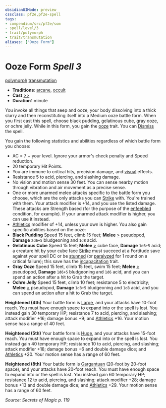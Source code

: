 ```yaml
---
obsidianUIMode: preview
cssclass: pf2e,pf2e-spell
tags:
- compendium/src/pf2e/som
- spell/level/3
- trait/polymorph
- trait/transmutation
aliases: ["Ooze Form"]
---
```

# Ooze Form *Spell 3*   
[polymorph](/rules/traits/polymorph.md)  [transmutation](/rules/traits/transmutation.md)  

- **Traditions**: [arcane](/rules/traits/arcane.md), [occult](/rules/traits/occult.md)
- **Cast** [>>](/rules/core-rulebook/chapter-9-playing-the-game.md#Actions "Two-Action") 
- **Duration**1 minute

You invoke all things that seep and ooze, your body dissolving into a thick slurry and then reconstituting itself into a Medium ooze battle form. When you first cast this spell, choose black pudding, gelatinous cube, gray ooze, or ochre jelly. While in this form, you gain the [ooze](/rules/traits/ooze.md) trait. You can [Dismiss](/rules/actions/dismiss.md) the spell.

You gain the following statistics and abilities regardless of which battle form you choose:

- AC = 7 + your level. Ignore your armor's check penalty and Speed reduction.
- 20 temporary Hit Points.
- You are immune to critical hits, precision damage, and [visual](/rules/traits/visual.md) effects.
- Resistance 5 to acid, piercing, and slashing damage.
- No vision and motion sense 30 feet. You can sense nearby motion through vibration and air movement as a precise sense.
- One or more unarmed melee attacks specific to the battle form you choose, which are the only attacks you can [Strike](/rules/actions/strike.md) with. You're trained with them. Your attack modifier is +14, and you use the listed damage. These attacks are Strength based (for the purpose of the [enfeebled](/rules/conditions.md#Enfeebled) condition, for example). If your unarmed attack modifier is higher, you can use it instead.
- [Athletics](/compendium/skills.md#Athletics) modifier of +14, unless your own is higher. You also gain specific abilities based on the ooze:
- **Black Pudding** Speed 15 feet, climb 15 feet; **Melee** [>](/rules/core-rulebook/chapter-9-playing-the-game.md#Actions "Single Action") pseudopod, **Damage** `2d6+5` bludgeoning and `1d8` acid.
- **Gelatinous Cube** Speed 15 feet; **Melee** [>](/rules/core-rulebook/chapter-9-playing-the-game.md#Actions "Single Action") cube face, **Damage** `1d6+5` acid; a creature hit by your cube face [Strike](/rules/actions/strike.md) must succeed at a Fortitude save against your spell DC or be [stunned](/rules/conditions.md#Stunned) (or [paralyzed](/rules/conditions.md#Paralyzed) for 1 round on a critical failure); this save has the [incapacitation](/rules/traits/incapacitation.md) trait.
- **Gray Ooze** Speed 15 feet, climb 15 feet, swim 15 feet; **Melee** [>](/rules/core-rulebook/chapter-9-playing-the-game.md#Actions "Single Action") pseudopod, **Damage** `1d6+5` bludgeoning and `1d6` acid, and you can spend an action after a hit to Grab the target.
- **Ochre Jelly** Speed 15 feet, climb 10 feet; resistance 5 to electricity; **Melee** [>](/rules/core-rulebook/chapter-9-playing-the-game.md#Actions "Single Action") pseudopod, **Damage** `1d8+5` bludgeoning and `1d8` acid, and you can spend an action after a hit to Grab the target.

**Heightened (4th)** Your battle form is [Large](/rules/traits/large-b1.md), and your attacks have 10-foot reach. You must have enough space to expand into or the spell is lost. You instead gain 30 temporary HP; resistance 7 to acid, piercing, and slashing; attack modifier +16; damage bonus +9; and [Athletics](/compendium/skills.md#Athletics) +16. Your motion sense has a range of 40 feet.

**Heightened (5th)** Your battle form is [Huge](/rules/traits/huge-b1.md), and your attacks have 15-foot reach. You must have enough space to expand into or the spell is lost. You instead gain 40 temporary HP; resistance 10 to acid, piercing, and slashing; attack modifier +18; damage bonus +6 and double damage dice; and [Athletics](/compendium/skills.md#Athletics) +20. Your motion sense has a range of 60 feet.

**Heightened (8th)** Your battle form is [Gargantuan](/rules/traits/gargantuan-b1.md) (20-foot by 20-foot space), and your attacks have 20-foot reach. You must have enough space to expand into or the spell is lost. You instead gain 60 temporary HP; resistance 12 to acid, piercing, and slashing; attack modifier +28; damage bonus +13 and double damage dice; and [Athletics](/compendium/skills.md#Athletics) +29. Your motion sense has a range of 60 feet.

*Source: Secrets of Magic p. 119*